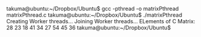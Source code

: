 takuma@ubuntu:~/Dropbox/Ubuntu$ gcc -pthread -o matrixPthread matrixPthread.c
takuma@ubuntu:~/Dropbox/Ubuntu$ ./matrixPthread
Creating Worker threads...
Joining Worker threads...
ELements of C Matrix:
28 23 18 
41 34 27 
54 45 36 
takuma@ubuntu:~/Dropbox/Ubuntu$ 

